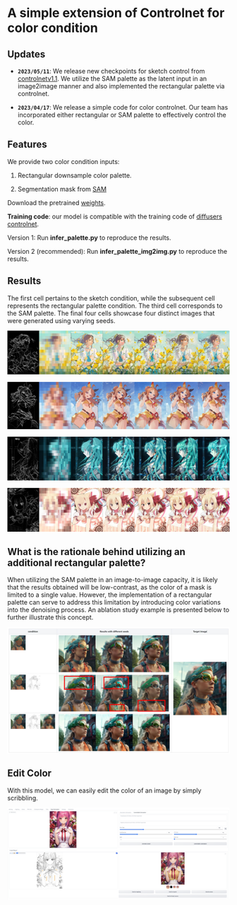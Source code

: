# A simple extension of Controlnet for color condition

##  Updates

- **`2023/05/11`**: We release new checkpoints for sketch control from [controlnetv1.1](https://github.com/lllyasviel/ControlNet-v1-1-nightly). We utilize the SAM 
palette as the latent input in an image2image manner and also implemented the rectangular palette via controlnet. 

- **`2023/04/17`**: We release a simple code for color controlnet. Our team has incorporated either rectangular or SAM palette to effectively control the color.



## Features
We provide two color condition inputs:
1. Rectangular downsample color palette.

2. Segmentation mask from [SAM](https://segment-anything.com/demo)



Download the pretrained [weights](https://drive.google.com/drive/folders/1HmOfefmXpYYOBBi9wuDoIGpiWxjFXMw7?usp=sharing).


**Training code**: our model is compatible with the training code of [diffusers controlnet](https://github.com/huggingface/diffusers/tree/main/examples/controlnet).

Version 1: Run __infer_palette.py__ to reproduce the results.

Version 2 (recommended):  Run __infer_palette_img2img.py__ to reproduce the results.

## Results 

The first cell pertains to the sketch condition, while the subsequent cell represents the rectangular palette condition. The third cell corresponds to the SAM palette. The final four cells showcase four distinct images that were generated using varying seeds.


![100226234_p0](./assets/100226234_p0.png)

![101056877_p0](./assets/101056877_p0.png)

![12515812_p0](./assets/12515812_p0.png)

![23196413_p0](./assets/23196413_p0.png)


## What is the rationale behind utilizing an additional rectangular palette?


When utilizing the SAM palette in an image-to-image capacity, it is likely that the results obtained will be low-contrast, as the color of a mask is limited to a single value. However, the implementation of a rectangular palette can serve to address this limitation by introducing color variations into the denoising process. An ablation study example is presented below to further illustrate this concept.

![ablation](./assets/ablation.JPG)


## Edit Color


With this model, we can easily edit the color of an image by simply scribbling.

![color_edit](./assets/color_edit.png)

